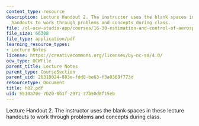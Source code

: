 ```yaml
---
content_type: resource
description: Lecture Handout 2. The instructor uses the blank spaces in these lecture
  handouts to work through problems and concepts during class.
file: /ol-ocw-studio-app/courses/16-30-estimation-and-control-of-aerospace-systems-spring-2004/5510a70e7b200b1f297177b50d8f15eb_hO2.pdf
file_size: 66308
file_type: application/pdf
learning_resource_types:
- Lecture Notes
license: https://creativecommons.org/licenses/by-nc-sa/4.0/
ocw_type: OCWFile
parent_title: Lecture Notes
parent_type: CourseSection
parent_uid: 26318024-883e-fdd8-be63-f3a0369f773d
resourcetype: Document
title: hO2.pdf
uid: 5510a70e-7b20-0b1f-2971-77b50d8f15eb
---
```

Lecture Handout 2. The instructor uses the blank spaces in these lecture handouts to work through problems and concepts during class.